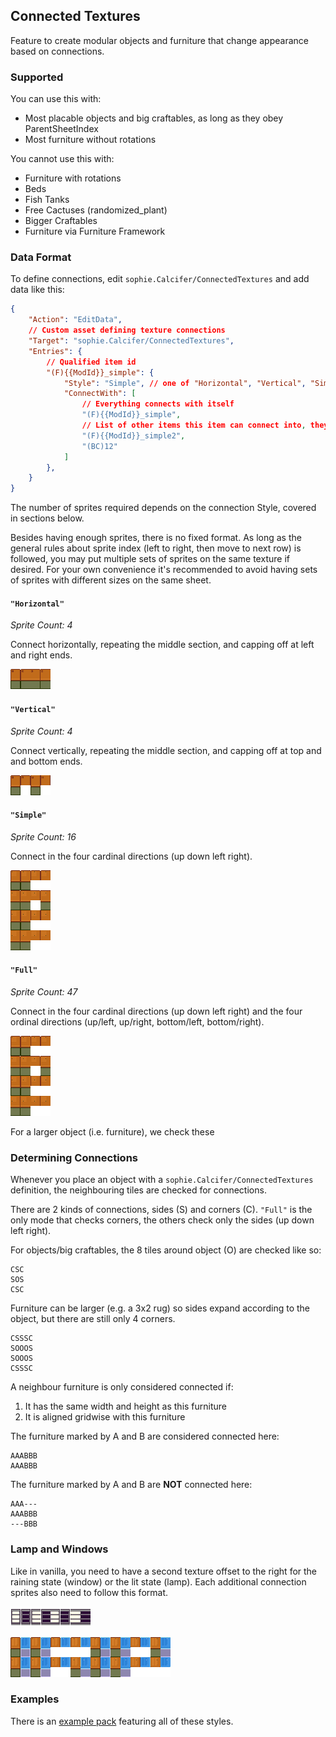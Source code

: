 <!-- can merge this into README later as desired -->
## Connected Textures

Feature to create modular objects and furniture that change appearance based on connections.

### Supported

You can use this with:
- Most placable objects and big craftables, as long as they obey ParentSheetIndex
- Most furniture without rotations

You cannot use this with:
- Furniture with rotations
- Beds
- Fish Tanks
- Free Cactuses (randomized_plant)
- Bigger Craftables
- Furniture via Furniture Framework

### Data Format

To define connections, edit `sophie.Calcifer/ConnectedTextures` and add data like this:

```json
{
    "Action": "EditData",
    // Custom asset defining texture connections
    "Target": "sophie.Calcifer/ConnectedTextures",
    "Entries": {
        // Qualified item id
        "(F){{ModId}}_simple": {
            "Style": "Simple", // one of "Horizontal", "Vertical", "Simple", "Full". More on this in following sections
            "ConnectWith": [
                // Everything connects with itself
                "(F){{ModId}}_simple",
                // List of other items this item can connect into, they don't need to have `sophie.Calcifer/ConnectedTextures` entries (but it usually makes more sense if they did)
                "(F){{ModId}}_simple2",
                "(BC)12"
            ]
        },
    }
}
```

The number of sprites required depends on the connection Style, covered in sections below.

Besides having enough sprites, there is no fixed format. As long as the general rules about sprite index (left to right, then move to next row) is followed, you may put multiple sets of sprites on the same texture if desired. For your own convenience it's recommended to avoid having sets of sprites with different sizes on the same sheet.

#### `"Horizontal"`

_Sprite Count: 4_

Connect horizontally, repeating the middle section, and capping off at left and right ends.

![horizontal 4 sprites](./examples/ConnectedTexturesExamples/assets/horizontal.png)

#### `"Vertical"`

_Sprite Count: 4_

Connect vertically, repeating the middle section, and capping off at top and and bottom ends.

![vertical 4 sprites](./examples/ConnectedTexturesExamples/assets/vertical.png)

#### `"Simple"`

_Sprite Count: 16_

Connect in the four cardinal directions (up down left right).

![simple 16 sprites](./examples/ConnectedTexturesExamples/assets/simple.png)

#### `"Full"`

_Sprite Count: 47_

Connect in the four cardinal directions (up down left right) and the four ordinal directions (up/left, up/right, bottom/left, bottom/right).

![full 47 sprites](./examples/ConnectedTexturesExamples/assets/simple.png)

For a larger object (i.e. furniture), we check these

### Determining Connections

Whenever you place an object with a `sophie.Calcifer/ConnectedTextures` definition, the neighbouring tiles are checked for connections.

There are 2 kinds of connections, sides (S) and corners (C). `"Full"` is the only mode that checks corners, the others check only the sides (up down left right).

For objects/big craftables, the 8 tiles around object (O) are checked like so:
```
CSC
SOS
CSC
```

Furniture can be larger (e.g. a 3x2 rug) so sides expand according to the object, but there are still only 4 corners.
```
CSSSC
SOOOS
SOOOS
CSSSC
```

A neighbour furniture is only considered connected if:
1. It has the same width and height as this furniture
2. It is aligned gridwise with this furniture

The furniture marked by A and B are considered connected here:
```
AAABBB
AAABBB
```

The furniture marked by A and B are **NOT** connected here:
```
AAA---
AAABBB
---BBB
```

### Lamp and Windows

Like in vanilla, you need to have a second texture offset to the right for the raining state (window) or the lit state (lamp). Each additional connection sprites also need to follow this format.

![window 4*2 sprites](./examples/ConnectedTexturesExamples/assets/window_horizontal.png)

![lamp 16*2 sprites](./examples/ConnectedTexturesExamples/assets/lamp_simple.png)

### Examples

There is an [example pack](./examples/ConnectedTexturesExamples) featuring all of these styles.
